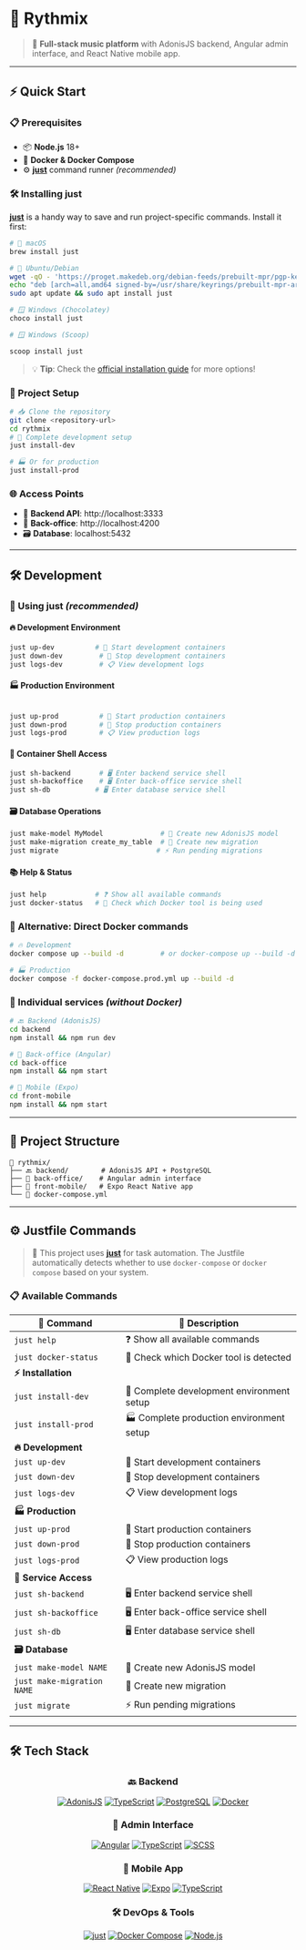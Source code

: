 # 🎵 Rythmix

> 🚀 **Full-stack music platform** with AdonisJS backend, Angular admin interface, and React Native mobile app.

---

## ⚡ Quick Start

### 📋 Prerequisites
- 📦 **Node.js** 18+
- 🐳 **Docker & Docker Compose**
- ⚙️ **[just](https://github.com/casey/just)** command runner *(recommended)*

### 🛠️ Installing just

**[just](https://github.com/casey/just)** is a handy way to save and run project-specific commands. Install it first:

```bash
# 🍎 macOS
brew install just

# 🐧 Ubuntu/Debian
wget -qO - 'https://proget.makedeb.org/debian-feeds/prebuilt-mpr/pgp-keys/makedeb-pub.gpg' | gpg --dearmor | sudo tee /usr/share/keyrings/prebuilt-mpr-archive-keyring.gpg 1> /dev/null
echo "deb [arch=all,amd64 signed-by=/usr/share/keyrings/prebuilt-mpr-archive-keyring.gpg] https://proget.makedeb.org prebuilt-mpr" | sudo tee /etc/apt/sources.list.d/prebuilt-mpr.list
sudo apt update && sudo apt install just

# 🪟 Windows (Chocolatey)
choco install just

# 🪟 Windows (Scoop)

scoop install just
```

> 💡 **Tip**: Check the [official installation guide](https://github.com/casey/just#installation) for more options!

### 🔧 Project Setup

```bash
# 📥 Clone the repository
git clone <repository-url>
cd rythmix
# 🚀 Complete development setup
just install-dev

# 🏭 Or for production
just install-prod
```

### 🌐 Access Points
- 🔗 **Backend API**: http://localhost:3333
- 💼 **Back-office**: http://localhost:4200
- 🗃️ **Database**: localhost:5432

---

## 🛠️ Development

### 🎯 Using just *(recommended)*

#### 🔥 Development Environment
```bash
just up-dev          # 🚀 Start development containers
just down-dev         # 🛑 Stop development containers
just logs-dev         # 📋 View development logs
```

#### 🏭 Production Environment
```bash

just up-prod          # 🚀 Start production containers
just down-prod        # 🛑 Stop production containers
just logs-prod        # 📋 View production logs
```

#### 🐚 Container Shell Access
```bash
just sh-backend       # 🖥️ Enter backend service shell
just sh-backoffice    # 🖥️ Enter back-office service shell
just sh-db           # 🖥️ Enter database service shell
```

#### 🗃️ Database Operations
```bash
just make-model MyModel              # 📝 Create new AdonisJS model
just make-migration create_my_table  # 🔄 Create new migration
just migrate                        # ⚡ Run pending migrations
```

#### 📚 Help & Status
```bash
just help            # ❓ Show all available commands
just docker-status   # 🐳 Check which Docker tool is being used
```

### 🔄 Alternative: Direct Docker commands
```bash
# 🔥 Development
docker compose up --build -d         # or docker-compose up --build -d

# 🏭 Production
docker compose -f docker-compose.prod.yml up --build -d
```

### 🎯 Individual services *(without Docker)*
```bash
# 🔙 Backend (AdonisJS)
cd backend
npm install && npm run dev

# 💼 Back-office (Angular)
cd back-office
npm install && npm start

# 📱 Mobile (Expo)
cd front-mobile
npm install && npm start
```

---

## 📁 Project Structure

```
🎵 rythmix/
├── 🔙 backend/        # AdonisJS API + PostgreSQL
├── 💼 back-office/    # Angular admin interface
├── 📱 front-mobile/   # Expo React Native app
└── 🐳 docker-compose.yml
```

---

## ⚙️ Justfile Commands

> 🎯 This project uses **[just](https://github.com/casey/just)** for task automation. The Justfile automatically detects whether to use `docker-compose` or `docker compose` based on your system.

### 📋 Available Commands

| 🎯 Command | 📝 Description |
|------------|----------------|
| `just help` | ❓ Show all available commands |
| `just docker-status` | 🐳 Check which Docker tool is detected |
| **⚡ Installation** |
| `just install-dev` | 🚀 Complete development environment setup |
| `just install-prod` | 🏭 Complete production environment setup |
| **🔥 Development** |
| `just up-dev` | 🚀 Start development containers |
| `just down-dev` | 🛑 Stop development containers |
| `just logs-dev` | 📋 View development logs |
| **🏭 Production** |
| `just up-prod` | 🚀 Start production containers |
| `just down-prod` | 🛑 Stop production containers |
| `just logs-prod` | 📋 View production logs |
| **🐚 Service Access** |
| `just sh-backend` | 🖥️ Enter backend service shell |
| `just sh-backoffice` | 🖥️ Enter back-office service shell |
| `just sh-db` | 🖥️ Enter database service shell |
| **🗃️ Database** |
| `just make-model NAME` | 📝 Create new AdonisJS model |
| `just make-migration NAME` | 🔄 Create new migration |
| `just migrate` | ⚡ Run pending migrations |

---

## 🛠️ Tech Stack

<div align="center">

### 🔙 Backend
[![AdonisJS](https://img.shields.io/badge/AdonisJS-6-5A45FF?style=for-the-badge&logo=adonisjs&logoColor=white)](https://adonisjs.com/)
[![TypeScript](https://img.shields.io/badge/TypeScript-007ACC?style=for-the-badge&logo=typescript&logoColor=white)](https://www.typescriptlang.org/)
[![PostgreSQL](https://img.shields.io/badge/PostgreSQL-316192?style=for-the-badge&logo=postgresql&logoColor=white)](https://www.postgresql.org/)
[![Docker](https://img.shields.io/badge/Docker-2496ED?style=for-the-badge&logo=docker&logoColor=white)](https://www.docker.com/)

### 💼 Admin Interface
[![Angular](https://img.shields.io/badge/Angular-DD0031?style=for-the-badge&logo=angular&logoColor=white)](https://angular.io/)
[![TypeScript](https://img.shields.io/badge/TypeScript-007ACC?style=for-the-badge&logo=typescript&logoColor=white)](https://www.typescriptlang.org/)
[![SCSS](https://img.shields.io/badge/SCSS-CC6699?style=for-the-badge&logo=sass&logoColor=white)](https://sass-lang.com/)

### 📱 Mobile App
[![React Native](https://img.shields.io/badge/React_Native-20232A?style=for-the-badge&logo=react&logoColor=61DAFB)](https://reactnative.dev/)
[![Expo](https://img.shields.io/badge/Expo-000020?style=for-the-badge&logo=expo&logoColor=white)](https://expo.dev/)
[![TypeScript](https://img.shields.io/badge/TypeScript-007ACC?style=for-the-badge&logo=typescript&logoColor=white)](https://www.typescriptlang.org/)

### 🛠️ DevOps & Tools
[![just](https://img.shields.io/badge/just-FF6B35?style=for-the-badge&logo=rust&logoColor=white)](https://github.com/casey/just)
[![Docker Compose](https://img.shields.io/badge/Docker_Compose-2496ED?style=for-the-badge&logo=docker&logoColor=white)](https://docs.docker.com/compose/)
[![Node.js](https://img.shields.io/badge/Node.js-339933?style=for-the-badge&logo=nodedotjs&logoColor=white)](https://nodejs.org/)

</div>

